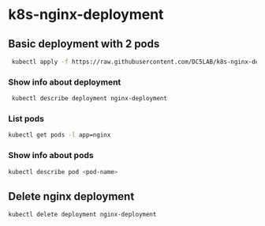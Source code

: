 # k8s-nginx-deployment


## Basic deployment with 2 pods
```bash
 kubectl apply -f https://raw.githubusercontent.com/DC5LAB/k8s-nginx-deployment/main/nginx-deployment.yaml
```

### Show info about deployment
```bash
 kubectl describe deployment nginx-deployment
 ```
 
 ### List pods
 ```bash
 kubectl get pods -l app=nginx
 ```
 
 ### Show info about pods
 
 ```bash
 kubectl describe pod <pod-name>
 ```
 
 ## Delete nginx deployment
 
```bash
kubectl delete deployment nginx-deployment
```

